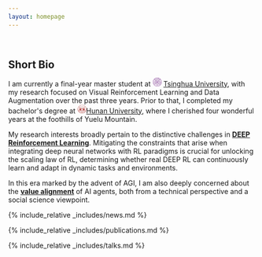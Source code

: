 ```yaml
---
layout: homepage
---
```


<h1 id="about-me"></h1>

<h2 style="margin: 60px 0px 10px;">Short Bio</h2>

I am currently a final-year master student at <img src="/assets/Logo/THU.png" alt="THU" width="18" height="18"> [Tsinghua University](https://www.tsinghua.edu.cn/en/), with my research focused on Visual Reinforcement Learning and Data Augmentation over the past three years.
Prior to that, I completed my bachelor's degree at <img src="/assets/Logo/HNU.jpg" alt="THU" width="18" height="18">[Hunan University](http://www-en.hnu.edu.cn/), where I cherished four wonderful years at the foothills of Yuelu Mountain.


My research interests broadly pertain to the distinctive challenges in <strong>[DEEP Reinforcement Learning]()</strong>.
Mitigating the constraints that arise when integrating deep neural networks with RL paradigms is crucial for unlocking the scaling law of RL, determining whether real DEEP RL can continuously learn and adapt in dynamic tasks and environments.

In this era marked by the advent of AGI, I am also deeply concerned about the <strong>[value alignment]()</strong> of AI agents, both from a technical perspective and a social science viewpoint.

{% include_relative _includes/news.md %}

{% include_relative _includes/publications.md %}

{% include_relative _includes/talks.md %}

